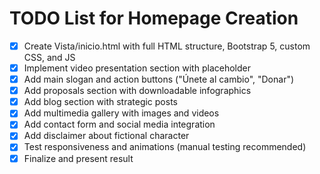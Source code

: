 # TODO List for Homepage Creation

- [x] Create Vista/inicio.html with full HTML structure, Bootstrap 5, custom CSS, and JS
- [x] Implement video presentation section with placeholder
- [x] Add main slogan and action buttons ("Únete al cambio", "Donar")
- [x] Add proposals section with downloadable infographics
- [x] Add blog section with strategic posts
- [x] Add multimedia gallery with images and videos
- [x] Add contact form and social media integration
- [x] Add disclaimer about fictional character
- [x] Test responsiveness and animations (manual testing recommended)
- [x] Finalize and present result
